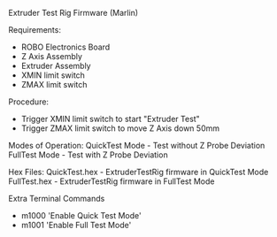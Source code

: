 Extruder Test Rig Firmware (Marlin)

Requirements:
- ROBO Electronics Board
- Z Axis Assembly
- Extruder Assembly
- XMIN limit switch
- ZMAX limit switch

Procedure:
- Trigger XMIN limit switch to start "Extruder Test"
- Trigger ZMAX limit switch to move Z Axis down 50mm

Modes of Operation:
QuickTest Mode - Test without Z Probe Deviation
FullTest Mode - Test with Z Probe Deviation

Hex Files:
QuickTest.hex - ExtruderTestRig firmware in QuickTest Mode
FullTest.hex - ExtruderTestRig firmware in FullTest Mode

Extra Terminal Commands
- m1000 'Enable Quick Test Mode'
- m1001 'Enable Full Test Mode'
